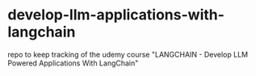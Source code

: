 # develop-llm-applications-with-langchain
repo to keep tracking of the udemy course "LANGCHAIN - Develop LLM Powered Applications With LangChain"
